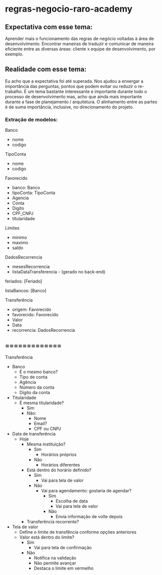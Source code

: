 # regras-negocio-raro-academy

## Expectativa com esse tema: 

Aprender mais o funcionamento das regras de negócio voltadas à área de desenvolvimento. Encontrar maneiras de traduzir e comunicar de maneira eficiente entre as diversas áreas: cliente x equipe de desenvolvimento, por exemplo.

## Realidade com esse tema:

Eu acho que a expectativa foi até superada. Nos ajudou a enxergar a importância das perguntas, pontos que podem evitar ou reduzir o re-trabalho. É um tema bastante interessante e importante durante todo o processo de desenvolvimento mas, acho que ainda mais importante durante a fase de planejamento / arquitetura. O alinhamento entre as partes é de suma importância, inclusive, no direcionamento do projeto.

### Extração de modelos:

Banco
- nome
- codigo

TipoConta
- nome
- codigo

Favorecido
- banco: Banco
- tipoConta: TipoConta
- Agencia
- Conta
- Digito
- CPF_CNPJ
- titularidade

Limites
- minimo
- maximo
- saldo

DadosRecorrencia
- mesesRecorrencia
- listaDataTransferencia - (gerado no back-end)

feriados: [Feriado]

listaBancos: [Banco]

Transferência
- origem: Favorecido
- favorecido: Favorecido
- Valor
- Data
- recorrencia: DadosRecorrencia


## =============
Transferência
  - Banco
    - É o mesmo banco?
    - Tipo de conta
    - Agência
    - Número da conta
    - Dígito da conta
  - Titularidade
    - É mesma titularidade?
      - Sim     
      - Não:
        - Nome
        - Email?
        - CPF ou CNPJ   
  - Data de transferência
    - Hoje
      - Mesma instituição?
        - Sim
          - Horários próprios
        - Não 
          - Horários diferentes
      - Está dentro do horário definido?
        - Sim
          - Vai para tela de valor
        - Não
          - Vai para agendamento: gostaria de agendar?
            - Sim
              - Escolha de data
              - Vai para tela de valor
            - Não
              - Envia informação de volte depois
       - Transferência recorrente?
   - Tela de valor
     - Define o limite de transfência conforme opções anteriores
     - Valor está dentro do limite?
        - Sim
           - Vai para tela de confirmação
        - Não
           - Notifica na validação
           - Não permite avançar
           - Destaca o limite em vermelho          

